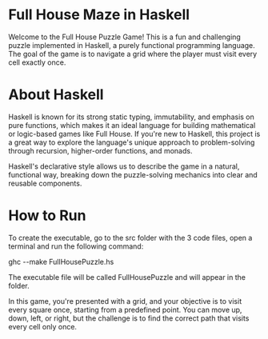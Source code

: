 # Full House Maze in Haskell

Welcome to the Full House Puzzle Game! This is a fun and challenging puzzle implemented in Haskell, a purely functional programming language. The goal of the game is to navigate a grid where the player must visit every cell exactly once.

# About Haskell 
Haskell is known for its strong static typing, immutability, and emphasis on pure functions, which makes it an ideal language for building mathematical or logic-based games like Full House. If you're new to Haskell, this project is a great way to explore the language's unique approach to problem-solving through recursion, higher-order functions, and monads.

Haskell's declarative style allows us to describe the game in a natural, functional way, breaking down the puzzle-solving mechanics into clear and reusable components.

# How to Run
To create the executable, go to the src folder with the 3 code files, open a terminal
and run the following command:
 
ghc --make FullHousePuzzle.hs

The executable file will be called FullHousePuzzle and will appear in the folder.

In this game, you're presented with a grid, and your objective is to visit every square once, starting from a predefined point. You can move up, down, left, or right, but the challenge is to find the correct path that visits every cell only once.

